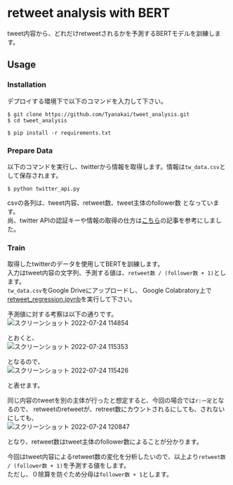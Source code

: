# retweet analysis with BERT
tweet内容から、どれだけretweetされるかを予測するBERTモデルを訓練します。
<br>
## Usage
###  Installation
デプロイする環境下で以下のコマンドを入力して下さい。
```
$ git clone https://github.com/Tyanakai/tweet_analysis.git
$ cd tweet_analysis
```
```
$ pip install -r requirements.txt
```
### Prepare Data
以下のコマンドを実行し、twitterから情報を取得します。情報は`tw_data.csv`として保存されます。<br>
```
$ python twitter_api.py
```
csvの各列は、tweet内容、retweet数、tweet主体のfollower数 となっています。<br>
尚、twitter APIの認証キーや情報の取得の仕方は[こちら](https://norari-kurari-way.com/twitter_api_tweets_data/)の記事を参考にしました。

###  Train
取得したtwitterのデータを使用してBERTを訓練します。<br>
入力はtweet内容の文字列、予測する値は、`retweet数 / (follower数 + 1)`とします。<br>
`tw_data.csv`をGoogle Driveにアップロードし、
Google Colabratory上で[retweet_regression.ipynb](retweet_regression.ipynb)を実行して下さい。<br>

予測値に対する考察は以下の通りです。<br>
![スクリーンショット 2022-07-24 114854](https://user-images.githubusercontent.com/81244428/180630728-5d303db2-dba8-417e-b508-908042cb3117.png)


とおくと、<br>
![スクリーンショット 2022-07-24 115353](https://user-images.githubusercontent.com/81244428/180630819-9cb13501-56b1-4c3d-9c60-5f53e11096ea.png)


となるので、<br>
![スクリーンショット 2022-07-24 115426](https://user-images.githubusercontent.com/81244428/180630832-35061004-574a-49d6-b097-fbadb1eb9024.png)


と表せます。<br>


同じ内容のtweetを別の主体が行ったと想定すると、今回の場合では`r:一定`となるので、
retweetのretweetが、retreet数にカウントされるにしても、されないにしても、<br>
![スクリーンショット 2022-07-24 120847](https://user-images.githubusercontent.com/81244428/180630842-7a93d23f-83b2-4075-93f5-2f7031a39e11.png)


となり、retweet数はtweet主体のfollower数によることが分かります。

今回はtweet内容によるretweet数の変化を分析したいので、以上より`retweet数 / (follower数 + 1)`を予測する値をします。<br>
ただし、０除算を防ぐため分母は`follower数 + 1`とします。<br>
